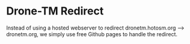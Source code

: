 # Drone-TM Redirect

Instead of using a hosted webserver to redirect
dronetm.hotosm.org --> dronetm.org,
we simply use free Github pages to handle the redirect.
